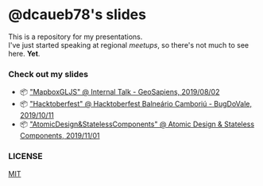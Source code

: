 # @dcaueb78's slides

This is a repository for my presentations.\
I've just started speaking at regional _meetups_, so there's not much to see here. **Yet**.

### Check out my slides

* :package: ["MapboxGLJS" @ Internal Talk - GeoSapiens, 2019/08/02](./mapboxGLJS/MapBoxGLJS@2019-08-02.pptx)
* :package: ["Hacktoberfest" @ Hacktoberfest Balneário Camboriú - BugDoVale, 2019/10/11](./hacktoberfest-bc-2019/HacktoberFestBC@2019-10-11.pptx)
* :package: ["AtomicDesign&StatelessComponents" @ Atomic Design & Stateless Components, 2019/11/01](./AtomicDesign&StatelessComponents/AtomicDesign&StatelessComponents@2019-01-11.pdf)

### LICENSE
[MIT](./LICENSE)
